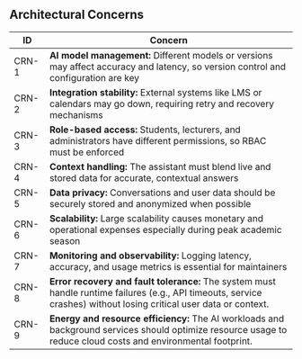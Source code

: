## Architectural Concerns

| ID   | Concern |
|----  |---------|
|CRN-1|**AI model management:** Different models or versions may affect accuracy and latency, so version control and configuration are key|
|CRN-2|**Integration stability:** External systems like LMS or calendars may go down, requiring retry and recovery mechanisms|
|CRN-3|**Role-based access:** Students, lecturers, and administrators have different permissions, so RBAC must be enforced|
|CRN-4|**Context handling:** The assistant must blend live and stored data for accurate, contextual answers|
|CRN-5|**Data privacy:** Conversations and user data should be securely stored and anonymized when possible| 
|CRN-6|**Scalability:** Large scalability causes monetary and operational expenses especially during peak academic season|
|CRN-7|**Monitoring and observability:** Logging latency, accuracy, and usage metrics is essential for maintainers|
|CRN-8|**Error recovery and fault tolerance:** The system must handle runtime failures (e.g., API timeouts, service crashes) without losing critical user data or context.|
|CRN-9|**Energy and resource efficiency:** The AI workloads and background services should optimize resource usage to reduce cloud costs and environmental footprint.|
